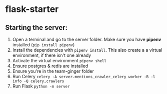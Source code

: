 # flask-starter

## Starting the server:


1. Open a terminal and go to the server folder. Make sure you have **pipenv** installed (`pip install pipenv`)
2. Install the dependencies with `pipenv install`. This also create a a virtual environment, if there isn't one already
3. Activate the virtual environment `pipenv shell`
4. Ensure postgres & redis are installed
5. Ensure you're in the team-ginger folder
5. Run Celery `celery -A server.mentions_crawler_celery worker -B -l info -Q celery,crawlers`
6. Run Flask `python -m server`
